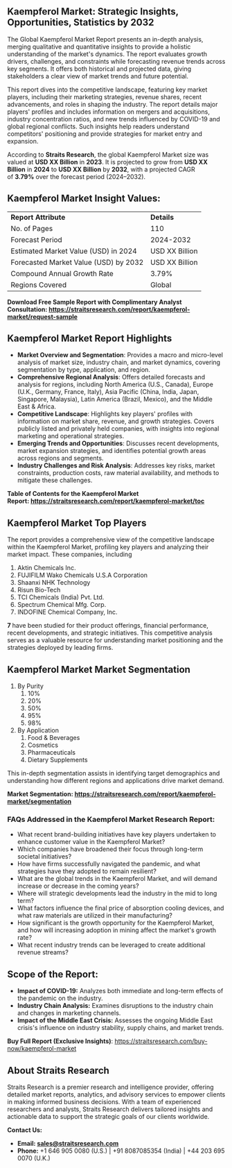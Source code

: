 <p>&nbsp;</p>
<h2>Kaempferol Market: Strategic Insights, Opportunities, Statistics by&nbsp;2032</h2>
<p>The Global Kaempferol Market Report presents an in-depth analysis, merging qualitative and quantitative insights to provide a holistic understanding of the market's dynamics. The report evaluates growth drivers, challenges, and constraints while forecasting revenue trends across key segments. It offers both historical and projected data, giving stakeholders a clear view of market trends and future potential.</p>
<p>This report dives into the competitive landscape, featuring key market players, including their marketing strategies, revenue shares, recent advancements, and roles in shaping the industry. The report details major players' profiles and includes information on mergers and acquisitions, industry concentration ratios, and new trends influenced by COVID-19 and global regional conflicts. Such insights help readers understand competitors' positioning and provide strategies for market entry and expansion.</p>
<p>According to&nbsp;<strong>Straits Research</strong>, the global Kaempferol Market size was valued at&nbsp;<strong>USD XX Billion</strong>&nbsp;in&nbsp;<strong>2023</strong>. It is projected&nbsp;to grow from&nbsp;<strong>USD XX Billion</strong>&nbsp;in&nbsp;<strong>2024</strong>&nbsp;to&nbsp;<strong>USD XX Billion</strong>&nbsp;by&nbsp;<strong>2032</strong>, with a projected CAGR of&nbsp;<strong>3.79%</strong>&nbsp;over the forecast period (2024&ndash;2032).</p>
<h2>Kaempferol Market Insight Values:</h2>
<table>
<tbody>
<tr>
<td><strong>Report Attribute</strong></td>
<td><strong>Details</strong></td>
</tr>
<tr>
<td>No. of Pages</td>
<td>110</td>
</tr>
<tr>
<td>Forecast Period</td>
<td>2024-2032</td>
</tr>
<tr>
<td>Estimated Market Value (USD) in&nbsp;2024</td>
<td>USD XX Billion</td>
</tr>
<tr>
<td>Forecasted Market Value (USD) by 2032</td>
<td>USD XX Billion</td>
</tr>
<tr>
<td>Compound Annual Growth Rate</td>
<td>3.79%</td>
</tr>
<tr>
<td>Regions Covered</td>
<td>Global</td>
</tr>
</tbody>
</table>
<p><strong>Download Free Sample Report with&nbsp;Complimentary Analyst Consultation:&nbsp;<a href="https://straitsresearch.com/report/kaempferol-market/request-sample">https://straitsresearch.com/report/kaempferol-market/request-sample</a></strong></p>
<h2>Kaempferol Market Report Highlights</h2>
<ul>
<li><strong>Market Overview and Segmentation</strong>: Provides a macro and micro-level analysis of market size, industry chain, and market dynamics, covering segmentation by type, application, and region.</li>
<li><strong>Comprehensive Regional Analysis</strong>: Offers detailed forecasts and analysis for regions, including North America (U.S., Canada), Europe (U.K., Germany, France, Italy), Asia Pacific (China, India, Japan, Singapore, Malaysia), Latin America (Brazil, Mexico), and the Middle East &amp; Africa.</li>
<li><strong>Competitive Landscape</strong>: Highlights key players' profiles with information on market share, revenue, and growth strategies. Covers publicly listed and privately held companies, with insights into regional marketing and operational strategies.</li>
<li><strong>Emerging Trends and Opportunities</strong>: Discusses recent developments, market expansion strategies, and identifies potential growth areas across regions and segments.</li>
<li><strong>Industry Challenges and Risk Analysis</strong>: Addresses key risks, market constraints, production costs, raw material availability, and methods to mitigate these challenges.</li>
</ul>
<p><strong>Table of Contents for the Kaempferol Market Report:&nbsp;<a href="https://straitsresearch.com/report/kaempferol-market/toc">https://straitsresearch.com/report/kaempferol-market/toc</a></strong></p>
<h2>Kaempferol Market Top Players</h2>
<p>The report provides a comprehensive view of the competitive landscape within the Kaempferol Market, profiling key players and analyzing their market impact. These companies, including&nbsp;</p>
<ol>
<li>Aktin Chemicals Inc.</li>
<li>FUJIFILM Wako Chemicals U.S.A Corporation</li>
<li>Shaanxi NHK Technology</li>
<li>Risun Bio-Tech</li>
<li>TCI Chemicals (India) Pvt. Ltd.</li>
<li>Spectrum Chemical Mfg. Corp.</li>
<li>INDOFINE Chemical Company, Inc.</li>
</ol>
<p><strong>7&nbsp;</strong>have been studied for their product offerings, financial performance, recent developments, and strategic initiatives. This competitive analysis serves as a valuable resource for understanding market positioning and the strategies deployed by leading firms.</p>
<h2>Kaempferol Market Market Segmentation</h2>
<ol>
<li>By Purity
<ol>
<li>10%</li>
<li>20%</li>
<li>50%</li>
<li>95%</li>
<li>98%</li>
</ol>
</li>
<li>By Application
<ol>
<li>Food &amp; Beverages</li>
<li>Cosmetics</li>
<li>Pharmaceuticals</li>
<li>Dietary Supplements</li>
</ol>
</li>
</ol>
<p>This in-depth segmentation assists in identifying target demographics and understanding how different regions and applications drive market demand.</p>
<p><strong>Market Segmentation:&nbsp;<a href="https://straitsresearch.com/report/kaempferol-market/segmentation">https://straitsresearch.com/report/kaempferol-market/segmentation</a></strong></p>
<h3>FAQs Addressed in the Kaempferol Market Research Report:</h3>
<ul>
<li>What recent brand-building initiatives have key players undertaken to enhance customer value in the Kaempferol Market?</li>
<li>Which companies have broadened their focus through long-term societal initiatives?</li>
<li>How have firms successfully navigated the pandemic, and what strategies have they adopted to remain resilient?</li>
<li>What are the global trends in the Kaempferol Market, and will demand increase or decrease in the coming years?</li>
<li>Where will strategic developments lead the industry in the mid to long term?</li>
<li>What factors influence the final price of absorption cooling devices, and what raw materials are utilized in their manufacturing?</li>
<li>How significant is the growth opportunity for the Kaempferol Market, and how will increasing adoption in mining affect the market's growth rate?</li>
<li>What recent industry trends can be leveraged to create additional revenue streams?</li>
</ul>
<h2>Scope of the Report:</h2>
<ul>
<li><strong>Impact of COVID-19:</strong>&nbsp;Analyzes both immediate and long-term effects of the pandemic on the industry.</li>
<li><strong>Industry Chain Analysis:</strong>&nbsp;Examines disruptions to the industry chain and changes in marketing channels.</li>
<li><strong>Impact of the Middle East Crisis:</strong>&nbsp;Assesses the ongoing Middle East crisis's influence on industry stability, supply chains, and market trends.</li>
</ul>
<p><strong>Buy Full Report (Exclusive Insights)</strong>:&nbsp;<a href="https://straitsresearch.com/buy-now/kaempferol-market">https://straitsresearch.com/buy-now/kaempferol-market</a></p>
<h2>About Straits Research</h2>
<p>Straits Research is a premier research and intelligence provider, offering detailed market reports, analytics, and advisory services to empower clients in making informed business decisions. With a team of experienced researchers and analysts, Straits Research delivers tailored insights and actionable data to support the strategic goals of our clients worldwide.</p>
<p><strong>Contact Us:</strong></p>
<ul>
<li><strong>Email:&nbsp;<a href="sales@straitsresearch.com">sales@straitsresearch.com</a></strong></li>
<li><strong>Phone:</strong>&nbsp;+1 646 905 0080 (U.S.) | +91 8087085354 (India) | +44 203 695 0070 (U.K.)</li>
</ul>
<p>&nbsp;</p>
